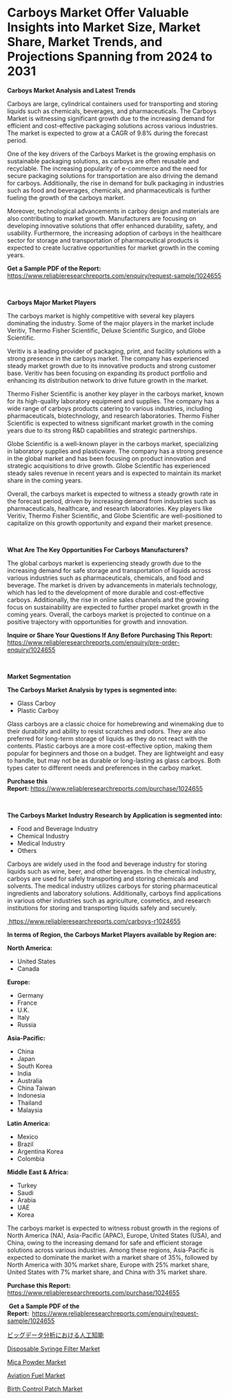 <p><h1>Carboys Market Offer Valuable Insights into Market Size, Market Share, Market Trends, and Projections Spanning from 2024 to 2031</h1></p><p><strong>Carboys Market Analysis and Latest Trends</strong></p>
<p><p>Carboys are large, cylindrical containers used for transporting and storing liquids such as chemicals, beverages, and pharmaceuticals. The Carboys Market is witnessing significant growth due to the increasing demand for efficient and cost-effective packaging solutions across various industries. The market is expected to grow at a CAGR of 9.8% during the forecast period.</p><p>One of the key drivers of the Carboys Market is the growing emphasis on sustainable packaging solutions, as carboys are often reusable and recyclable. The increasing popularity of e-commerce and the need for secure packaging solutions for transportation are also driving the demand for carboys. Additionally, the rise in demand for bulk packaging in industries such as food and beverages, chemicals, and pharmaceuticals is further fueling the growth of the carboys market.</p><p>Moreover, technological advancements in carboy design and materials are also contributing to market growth. Manufacturers are focusing on developing innovative solutions that offer enhanced durability, safety, and usability. Furthermore, the increasing adoption of carboys in the healthcare sector for storage and transportation of pharmaceutical products is expected to create lucrative opportunities for market growth in the coming years.</p></p>
<p><strong>Get a Sample PDF of the Report:&nbsp;</strong> <a href="https://www.reliableresearchreports.com/enquiry/request-sample/1024655">https://www.reliableresearchreports.com/enquiry/request-sample/1024655</a></p>
<p>&nbsp;</p>
<p><strong>Carboys Major Market Players</strong></p>
<p><p>The carboys market is highly competitive with several key players dominating the industry. Some of the major players in the market include Veritiv, Thermo Fisher Scientific, Deluxe Scientific Surgico, and Globe Scientific.</p><p>Veritiv is a leading provider of packaging, print, and facility solutions with a strong presence in the carboys market. The company has experienced steady market growth due to its innovative products and strong customer base. Veritiv has been focusing on expanding its product portfolio and enhancing its distribution network to drive future growth in the market.</p><p>Thermo Fisher Scientific is another key player in the carboys market, known for its high-quality laboratory equipment and supplies. The company has a wide range of carboys products catering to various industries, including pharmaceuticals, biotechnology, and research laboratories. Thermo Fisher Scientific is expected to witness significant market growth in the coming years due to its strong R&D capabilities and strategic partnerships.</p><p>Globe Scientific is a well-known player in the carboys market, specializing in laboratory supplies and plasticware. The company has a strong presence in the global market and has been focusing on product innovation and strategic acquisitions to drive growth. Globe Scientific has experienced steady sales revenue in recent years and is expected to maintain its market share in the coming years.</p><p>Overall, the carboys market is expected to witness a steady growth rate in the forecast period, driven by increasing demand from industries such as pharmaceuticals, healthcare, and research laboratories. Key players like Veritiv, Thermo Fisher Scientific, and Globe Scientific are well-positioned to capitalize on this growth opportunity and expand their market presence.</p></p>
<p>&nbsp;</p>
<p><strong>What Are The Key Opportunities For Carboys Manufacturers?</strong></p>
<p><p>The global carboys market is experiencing steady growth due to the increasing demand for safe storage and transportation of liquids across various industries such as pharmaceuticals, chemicals, and food and beverage. The market is driven by advancements in materials technology, which has led to the development of more durable and cost-effective carboys. Additionally, the rise in online sales channels and the growing focus on sustainability are expected to further propel market growth in the coming years. Overall, the carboys market is projected to continue on a positive trajectory with opportunities for growth and innovation.</p></p>
<p><strong>Inquire or Share Your Questions If Any Before Purchasing This Report:</strong> <a href="https://www.reliableresearchreports.com/enquiry/pre-order-enquiry/1024655">https://www.reliableresearchreports.com/enquiry/pre-order-enquiry/1024655</a></p>
<p>&nbsp;</p>
<p><strong>Market Segmentation</strong></p>
<p><strong>The Carboys Market Analysis by types is segmented into:</strong></p>
<p><ul><li>Glass Carboy</li><li>Plastic Carboy</li></ul></p>
<p><p>Glass carboys are a classic choice for homebrewing and winemaking due to their durability and ability to resist scratches and odors. They are also preferred for long-term storage of liquids as they do not react with the contents. Plastic carboys are a more cost-effective option, making them popular for beginners and those on a budget. They are lightweight and easy to handle, but may not be as durable or long-lasting as glass carboys. Both types cater to different needs and preferences in the carboy market.</p></p>
<p><strong>Purchase this Report:&nbsp;</strong><a href="https://www.reliableresearchreports.com/purchase/1024655">https://www.reliableresearchreports.com/purchase/1024655</a></p>
<p>&nbsp;</p>
<p><strong>The Carboys Market Industry Research by Application is segmented into:</strong></p>
<p><ul><li>Food and Beverage Industry</li><li>Chemical Industry</li><li>Medical Industry</li><li>Others</li></ul></p>
<p><p>Carboys are widely used in the food and beverage industry for storing liquids such as wine, beer, and other beverages. In the chemical industry, carboys are used for safely transporting and storing chemicals and solvents. The medical industry utilizes carboys for storing pharmaceutical ingredients and laboratory solutions. Additionally, carboys find applications in various other industries such as agriculture, cosmetics, and research institutions for storing and transporting liquids safely and securely.</p></p>
<p><a href="https://www.reliableresearchreports.com/carboys-r1024655">&nbsp;https://www.reliableresearchreports.com/carboys-r1024655</a></p>
<p><strong>In terms of Region, the Carboys Market Players available by Region are:</strong></p>
<p>
    <p> <strong> North America: </strong>
        <ul>
            <li>United States</li>
            <li>Canada</li>
        </ul>
        </p> 
    <p> <strong> Europe: </strong>
        <ul>
            <li>Germany</li>
            <li>France</li>
            <li>U.K.</li>
            <li>Italy</li>
            <li>Russia</li>
        </ul>
        </p> 
    <p> <strong> Asia-Pacific: </strong>
        <ul>
            <li>China</li>
            <li>Japan</li>
            <li>South Korea</li>
            <li>India</li>
            <li>Australia</li>
            <li>China Taiwan</li>
            <li>Indonesia</li>
            <li>Thailand</li>
            <li>Malaysia</li>
        </ul>
        </p> 
    <p> <strong> Latin America: </strong>
        <ul>
            <li>Mexico</li>
            <li>Brazil</li>
            <li>Argentina Korea</li>
            <li>Colombia</li>
        </ul>
        </p> 
    <p> <strong> Middle East & Africa: </strong>
        <ul>
            <li>Turkey</li>
            <li>Saudi</li>
            <li>Arabia</li>
            <li>UAE</li>
            <li>Korea</li>
        </ul>
    </p>
    </p>
<p><p>The carboys market is expected to witness robust growth in the regions of North America (NA), Asia-Pacific (APAC), Europe, United States (USA), and China, owing to the increasing demand for safe and efficient storage solutions across various industries. Among these regions, Asia-Pacific is expected to dominate the market with a market share of 35%, followed by North America with 30% market share, Europe with 25% market share, United States with 7% market share, and China with 3% market share.</p></p>
<p><strong>Purchase this Report: </strong><a href="https://www.reliableresearchreports.com/purchase/1024655">https://www.reliableresearchreports.com/purchase/1024655</a></p>
<p>&nbsp;<strong>Get a Sample PDF of the Report:&nbsp;&nbsp;</strong><a href="https://www.reliableresearchreports.com/enquiry/request-sample/1024655">https://www.reliableresearchreports.com/enquiry/request-sample/1024655</a></p>
<p><strong></strong></p>
<p><p><a href="https://github.com/TysonKub/Market-Research-Report-List-1/blob/main/5758096172571.md">ビッグデータ分析における人工知能</a></p><p><a href="https://github.com/LaceyZemlak1/Market-Research-Report-List-1/blob/main/disposable-syringe-filter-market.md">Disposable Syringe Filter Market</a></p><p><a href="https://www.linkedin.com/pulse/mica-powder-market-analysis-size-global-industry-overview-t1vae">Mica Powder Market</a></p><p><a href="https://www.linkedin.com/pulse/global-aviation-fuel-market-types-applications-major-players-nmkpe">Aviation Fuel Market</a></p><p><a href="https://github.com/MyrtisWest1/Market-Research-Report-List-1/blob/main/birth-control-patch-market.md">Birth Control Patch Market</a></p></p>